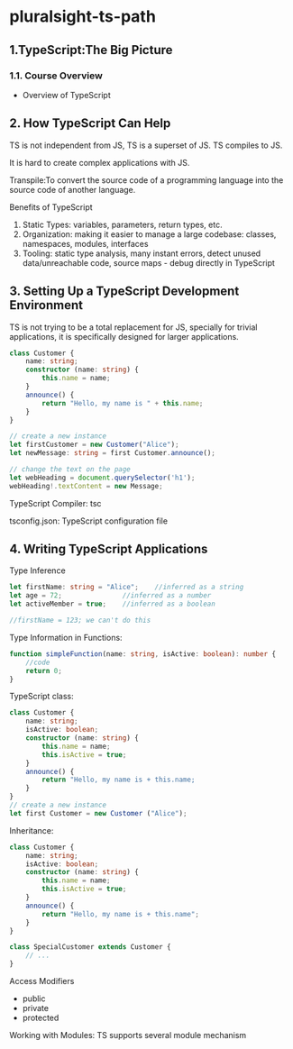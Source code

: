 # pluralsight-ts-path

## 1.TypeScript:The Big Picture 

### 1.1. Course Overview

- Overview of TypeScript

## 2. How TypeScript Can Help

TS is not independent from JS, TS is a superset of JS. TS compiles to JS.

It is hard to create complex applications with JS.

Transpile:To convert the source code of a programming language into the source code of another language.

Benefits of TypeScript
1. Static Types: variables, parameters, return types, etc.
2. Organization: making it easier to manage a large codebase: classes, namespaces, modules, interfaces
3. Tooling: static type analysis, many instant errors, detect unused data/unreachable code, source maps - debug directly in TypeScript

## 3. Setting Up a TypeScript Development Environment

TS is not trying to be a total replacement for JS, specially for trivial applications, it is specifically designed for larger applications.

```ts
class Customer {
    name: string;
    constructor (name: string) {
        this.name = name;
    }
    announce() {
        return "Hello, my name is " + this.name;
    }
}

// create a new instance
let firstCustomer = new Customer("Alice");
let newMessage: string = first Customer.announce();

// change the text on the page
let webHeading = document.querySelector('h1');
webHeading!.textContent = new Message;
```

TypeScript Compiler: tsc

tsconfig.json: TypeScript configuration file

## 4. Writing TypeScript Applications

Type Inference
```ts
let firstName: string = "Alice";    //inferred as a string
let age = 72;               //inferred as a number
let activeMember = true;    //inferred as a boolean

//firstName = 123; we can't do this
```

Type Information in Functions:
```ts
function simpleFunction(name: string, isActive: boolean): number {
    //code
    return 0;
}
```

TypeScript class:
```ts
class Customer {
    name: string;
    isActive: boolean;
    constructor (name: string) {
        this.name = name;
        this.isActive = true;
    }
    announce() {
        return "Hello, my name is + this.name;
    }
}
// create a new instance
let first Customer = new Customer ("Alice");
```

Inheritance:
```ts
class Customer {
    name: string;
    isActive: boolean;
    constructor (name: string) {
        this.name = name;
        this.isActive = true;
    }
    announce() {
        return "Hello, my name is + this.name";
    }
}

class SpecialCustomer extends Customer {
    // ...
}
```

Access Modifiers
- public
- private
- protected

Working with Modules: TS supports several module mechanism